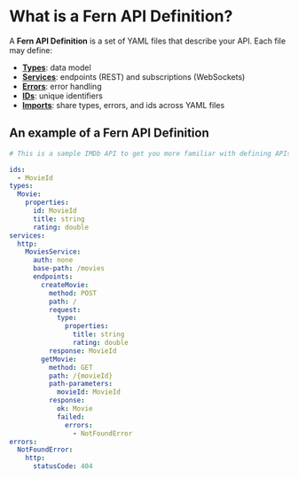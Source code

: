 # What is a Fern API Definition?

A **Fern API Definition** is a set of YAML files that describe your API. Each file may define:

- **[Types](types.md)**: data model
- **[Services](services.md)**: endpoints (REST) and subscriptions (WebSockets)
- **[Errors](errors.md)**: error handling
- **[IDs](ids.md)**: unique identifiers
- **[Imports](imports.md)**: share types, errors, and ids across YAML files

## An example of a Fern API Definition

```yml
# This is a sample IMDb API to get you more familiar with defining APIs in Fern.

ids:
  - MovieId
types:
  Movie:
    properties:
      id: MovieId
      title: string
      rating: double
services:
  http:
    MoviesService:
      auth: none
      base-path: /movies
      endpoints:
        createMovie:
          method: POST
          path: /
          request:
            type:
              properties:
                title: string
                rating: double
          response: MovieId
        getMovie:
          method: GET
          path: /{movieId}
          path-parameters:
            movieId: MovieId
          response:
            ok: Movie
            failed:
              errors:
                - NotFoundError
errors:
  NotFoundError:
    http:
      statusCode: 404
```
